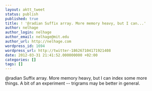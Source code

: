 ```yaml
---
layout: aktt_tweet
status: publish
published: true
title: ! '@radian Suffix array. More memory heavy, but I can...'
author: nelhage
author_login: nelhage
author_email: nelhage@mit.edu
author_url: http://nelhage.com
wordpress_id: 1694
wordpress_url: http://twitter-186267104171921408
date: 2012-03-31 21:41:52.000000000 +02:00
categories: []
tags: []
---
```

@radian Suffix array. More memory heavy, but I can index some more things. A bit of an experiment -- trigrams may be better in general.
